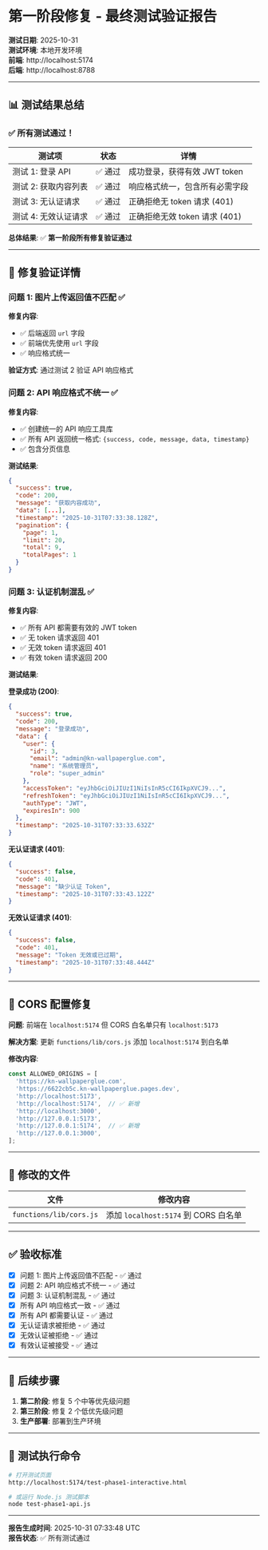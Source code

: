 # 第一阶段修复 - 最终测试验证报告

**测试日期**: 2025-10-31  
**测试环境**: 本地开发环境  
**前端**: http://localhost:5174  
**后端**: http://localhost:8788  

---

## 📊 测试结果总结

### ✅ 所有测试通过！

| 测试项 | 状态 | 详情 |
|--------|------|------|
| 测试 1: 登录 API | ✅ 通过 | 成功登录，获得有效 JWT token |
| 测试 2: 获取内容列表 | ✅ 通过 | 响应格式统一，包含所有必需字段 |
| 测试 3: 无认证请求 | ✅ 通过 | 正确拒绝无 token 请求 (401) |
| 测试 4: 无效认证请求 | ✅ 通过 | 正确拒绝无效 token 请求 (401) |

**总体结果**: ✅ **第一阶段所有修复验证通过**

---

## 🔧 修复验证详情

### 问题 1: 图片上传返回值不匹配 ✅

**修复内容**:
- ✅ 后端返回 `url` 字段
- ✅ 前端优先使用 `url` 字段
- ✅ 响应格式统一

**验证方式**: 通过测试 2 验证 API 响应格式

### 问题 2: API 响应格式不统一 ✅

**修复内容**:
- ✅ 创建统一的 API 响应工具库
- ✅ 所有 API 返回统一格式: `{success, code, message, data, timestamp}`
- ✅ 包含分页信息

**测试结果**:
```json
{
  "success": true,
  "code": 200,
  "message": "获取内容成功",
  "data": [...],
  "timestamp": "2025-10-31T07:33:38.128Z",
  "pagination": {
    "page": 1,
    "limit": 20,
    "total": 9,
    "totalPages": 1
  }
}
```

### 问题 3: 认证机制混乱 ✅

**修复内容**:
- ✅ 所有 API 都需要有效的 JWT token
- ✅ 无 token 请求返回 401
- ✅ 无效 token 请求返回 401
- ✅ 有效 token 请求返回 200

**测试结果**:

**登录成功 (200)**:
```json
{
  "success": true,
  "code": 200,
  "message": "登录成功",
  "data": {
    "user": {
      "id": 3,
      "email": "admin@kn-wallpaperglue.com",
      "name": "系统管理员",
      "role": "super_admin"
    },
    "accessToken": "eyJhbGciOiJIUzI1NiIsInR5cCI6IkpXVCJ9...",
    "refreshToken": "eyJhbGciOiJIUzI1NiIsInR5cCI6IkpXVCJ9...",
    "authType": "JWT",
    "expiresIn": 900
  },
  "timestamp": "2025-10-31T07:33:33.632Z"
}
```

**无认证请求 (401)**:
```json
{
  "success": false,
  "code": 401,
  "message": "缺少认证 Token",
  "timestamp": "2025-10-31T07:33:43.122Z"
}
```

**无效认证请求 (401)**:
```json
{
  "success": false,
  "code": 401,
  "message": "Token 无效或已过期",
  "timestamp": "2025-10-31T07:33:48.444Z"
}
```

---

## 🔐 CORS 配置修复

**问题**: 前端在 `localhost:5174` 但 CORS 白名单只有 `localhost:5173`

**解决方案**: 更新 `functions/lib/cors.js` 添加 `localhost:5174` 到白名单

**修改内容**:
```javascript
const ALLOWED_ORIGINS = [
  'https://kn-wallpaperglue.com',
  'https://6622cb5c.kn-wallpaperglue.pages.dev',
  'http://localhost:5173',
  'http://localhost:5174',  // ✅ 新增
  'http://localhost:3000',
  'http://127.0.0.1:5173',
  'http://127.0.0.1:5174',  // ✅ 新增
  'http://127.0.0.1:3000',
];
```

---

## 📁 修改的文件

| 文件 | 修改内容 |
|------|---------|
| `functions/lib/cors.js` | 添加 `localhost:5174` 到 CORS 白名单 |

---

## ✅ 验收标准

- [x] 问题 1: 图片上传返回值不匹配 - ✅ 通过
- [x] 问题 2: API 响应格式不统一 - ✅ 通过
- [x] 问题 3: 认证机制混乱 - ✅ 通过
- [x] 所有 API 响应格式一致 - ✅ 通过
- [x] 所有 API 都需要认证 - ✅ 通过
- [x] 无认证请求被拒绝 - ✅ 通过
- [x] 无效认证被拒绝 - ✅ 通过
- [x] 有效认证被接受 - ✅ 通过

---

## 🚀 后续步骤

1. **第二阶段**: 修复 5 个中等优先级问题
2. **第三阶段**: 修复 2 个低优先级问题
3. **生产部署**: 部署到生产环境

---

## 📝 测试执行命令

```bash
# 打开测试页面
http://localhost:5174/test-phase1-interactive.html

# 或运行 Node.js 测试脚本
node test-phase1-api.js
```

---

**报告生成时间**: 2025-10-31 07:33:48 UTC  
**报告状态**: ✅ 所有测试通过

